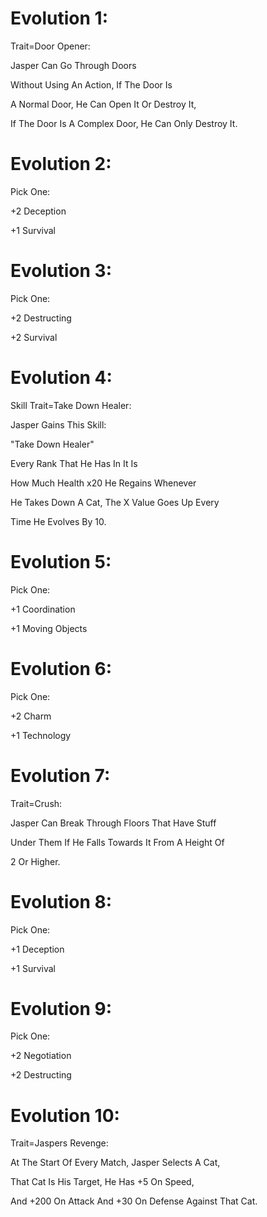 Evolution 1:
===========
Trait=Door Opener:

Jasper Can Go Through Doors

Without Using An Action, If The Door Is

A Normal Door, He Can Open It Or Destroy It,

If The Door Is A Complex Door, He Can Only Destroy It.

Evolution 2:
===========
Pick One:

+2 Deception

+1 Survival

Evolution 3:
===========
Pick One:

+2 Destructing

+2 Survival

Evolution 4:
===========
Skill Trait=Take Down Healer:

Jasper Gains This Skill:

"Take Down Healer"

Every Rank That He Has In It Is

How Much Health x20 He Regains Whenever 

He Takes Down A Cat, The X Value Goes Up Every

Time He Evolves By 10.

Evolution 5:
===========
Pick One:

+1 Coordination 

+1 Moving Objects

Evolution 6:
===========
Pick One:

+2 Charm

+1 Technology

Evolution 7:
===========
Trait=Crush:

Jasper Can Break Through Floors That Have Stuff

Under Them If He Falls Towards It From A Height Of

2 Or Higher.

Evolution 8:
===========
Pick One:

+1 Deception

+1 Survival

Evolution 9:
===========
Pick One:

+2 Negotiation

+2 Destructing

Evolution 10:
===========
Trait=Jaspers Revenge:

At The Start Of Every Match, Jasper Selects A Cat,

That Cat Is His Target, He Has +5 On Speed,

And +200 On Attack And +30 On Defense Against That Cat.

